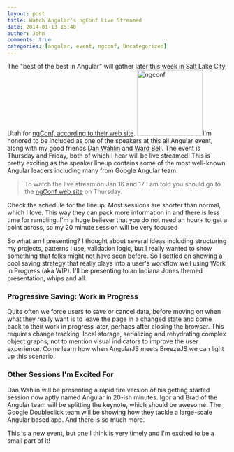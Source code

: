 ```yaml
---
layout: post
title: Watch Angular's ngConf Live Streamed
date: 2014-01-13 15:40
author: John
comments: true
categories: [angular, event, ngconf, Uncategorized]
---
```

The "best of the best in Angular" will gather later this week in Salt Lake City, Utah for <a href="http://ng-conf.org/" target="_blank">ngConf, according to their web site</a>. <img src="http://images.johnpapa.net/wp-content/uploads/2014/01/ngconf-150x150.png" alt="ngconf" width="150" height="150" class="alignleft size-thumbnail wp-image-23171" />I'm honored to be included as one of the speakers at this all Angular event, along with my good friends <a href="http://twitter.com/danwahlin" target="_blank">Dan Wahlin</a> and <a href="http://twitter.com/wardbell" target="_blank">Ward Bell</a>. The event is Thursday and Friday, both of which I hear will be live streamed! This is pretty exciting as the speaker lineup contains some of the most well-known Angular leaders including many from Google Angular team.

<blockquote>To watch the live stream on Jan 16 and 17 I am told you should go to the <a href="http://ng-conf.org/" target="_blank">ngConf web site</a> on Thursday. 
</blockquote>

Check the schedule for the lineup. Most sessions are shorter than normal, which I love. This way they can pack more information in and there is less time for rambling. I'm a huge believer that you do not need an hour+ to get a point across, so my 20 minute session will be very focused

So what am I presenting? I thought about several ideas including structuring my projects, patterns I use, validation logic, but I really wanted to show something that folks might not have seen before. So I settled on showing a cool saving strategy that really plays into a user's workflow well using Work in Progress (aka WIP). I'll be presenting to an Indiana Jones themed presentation, whips and all.

<h3>Progressive Saving: Work in Progress</h3>
Quite often we force users to save or cancel data, before moving on when what they really want is to leave the page in a changed state and come back to their work in progress later, perhaps after closing the browser. This requires change tracking, local storage, serializing and rehydrating complex object graphs, not to mention visual indicators to improve the user experience. Come learn how when AngularJS meets BreezeJS we can light up this scenario.

<h3>Other Sessions I'm Excited For</h3>
Dan Wahlin will be presenting a rapid fire version of his getting started session now aptly named Angular in 20-ish minutes. Igor and Brad of the Angular team will be splitting the keynote, which should be awesome. The Google Doubleclick team will be showing how they tackle a large-scale Angular based app. And there is so much more.

This is a new event, but one I think is very timely and I'm excited to be a small part of it!


